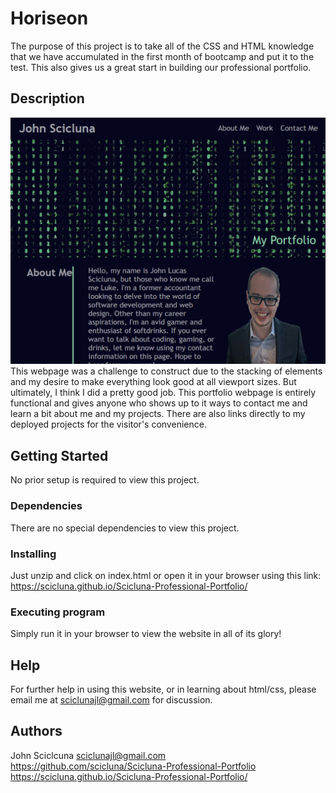 # Horiseon

The purpose of this project is to take all of the CSS and HTML knowledge that we have accumulated in the first month of bootcamp and put it to the test. This also gives us a great start in building our professional portfolio.

## Description

![Website Screenshot](./assets/screenshot.png)
This webpage was a challenge to construct due to the stacking of elements and my desire to make everything look good at all viewport sizes. But ultimately, I think I did a pretty good job.
This portfolio webpage is entirely functional and gives anyone who shows up to it ways to contact me and learn a bit about me and my projects. There are also links directly to my deployed projects
for the visitor's convenience.

## Getting Started

No prior setup is required to view this project.

### Dependencies

There are no special dependencies to view this project.

### Installing

Just unzip and click on index.html or open it in your browser using this link: https://scicluna.github.io/Scicluna-Professional-Portfolio/

### Executing program

Simply run it in your browser to view the website in all of its glory!

## Help

For further help in using this website, or in learning about html/css, please email me at sciclunajl@gmail.com for discussion.

## Authors

John Sciclcuna
sciclunajl@gmail.com  
https://github.com/scicluna/Scicluna-Professional-Portfolio  
https://scicluna.github.io/Scicluna-Professional-Portfolio/

